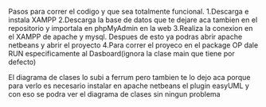 Pasos para correr el codigo y que sea totalmente funcional. 1.Descarga e instala XAMPP 2.Descarga la base de datos que te dejare aca tambien en el repositorio y importala en phpMyAdmin en la web 3.Realiza la conexion en el XAMPP de apache y mysql. Despues de esto ya podras abrir apache netbeans y abrir el proyecto 4.Para correr el proyeco en el package OP dale RUN especificamente al Dasboard(ignora la clase main que tiene por defecto)

El diagrama de clases lo subi a ferrum pero tambien te lo dejo aca porque para verlo es necesario instalar en apache netbeans el plugin easyUML y con eso se podra ver el diagrama de clases sin ningun problema

